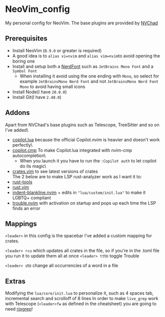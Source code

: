 # NeoVim_config
My personal config for NeoVim. The base plugins are provided by [NVChad](https://nvchad.com)

## Prerequisites
- Install NeoVim (`0.9.0` or greater is required)
- A good idea is to `alias vi=nvim` and `alias vim=nvim`to avoid opening the boring one
- Install and setup both a [NerdFont](https://www.nerdfonts.com) such as `JetBrains Mono Font` and a `Symbol Font`
  - When installing it avoid using the one ending with `Mono`, so select for example `JetBrainsMono Nerd Font` and not `JetBrainsMono Nerd Font Mono` to avoid having small icons
- Install Node(I have `20.0.0`)
- Install Git(I have `2.40.0`)
## Addons
Apart from NVChad's base plugins such as Telescope, TreeSitter and so on I've added\

* [copilot.lua](https://github.com/zbirenbaum/copilot.lua) because the official Copilot.nvim is heavier and doesn't work perfectly\
* [copilot.cmp](https://github.com/zbirenbaum/copilot-cmp) To make Copilot.lua integrated with nvim-cmp autocompletion\
  * When you launch it you have to run the `:Copilot auth` to let copilot do its magic\
* [crates.vim](https://github.com/Saecki/crates.nvim) to see latest versions of crates\
The 2 below are to make LSP rust-analyzer work as I want it to:
* [rust-tools](https://github.com/simrat39/rust-tools.nvim)
* [rust.vim](https://github.com/rust-lang/rust.vim)
* [indent-blankline.nvim](https://github.com/lukas-reineke/indent-blankline.nvim) + edits in `"lua/custom/init.lua"` to make it LGBTQ+ compliant
* [trouble.nvim](https://github.com/folke/trouble.nvim) with activation on startup and pops up each time the LSP finds an error


## Mappings
`<leader>` in this config is the  spacebar
I've added a custom mapping for crates.   

`<leader> rcu` which updates all crates in the file, so if you're in the .toml file you run it to update them all at once
`<leader> tt`to toggle Trouble

`<leader> s`to change all occurrencies of a word in a file


## Extras
Modifying the `lua/core/init.lua` to personalize it, such as 4 spaces tab, incremental search and scrolloff of 8 lines
In order to make `live_grep` work with Telescope (`<leader>fw` as defined in the cheatsheet) you are going to need [ripgrep](https://github.com/BurntSushi/ripgrep)!
